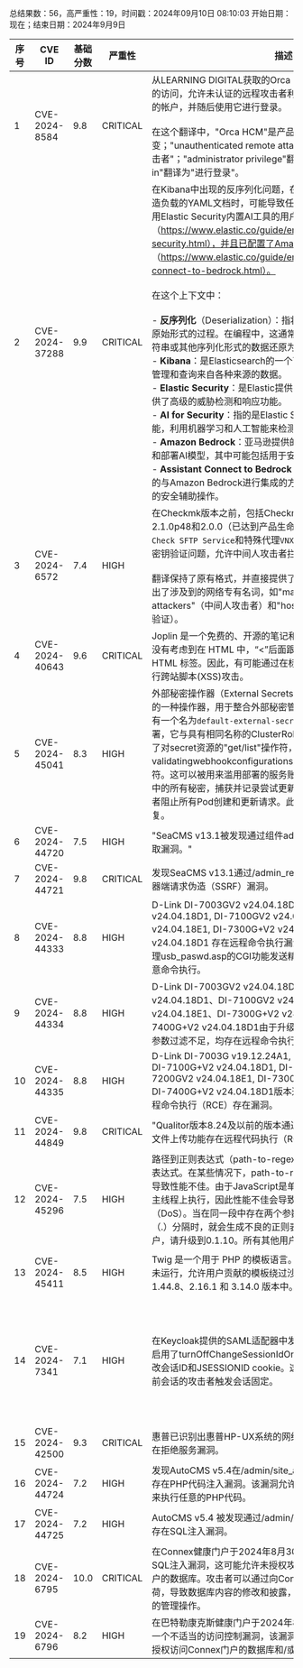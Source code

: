 总结果数：56，高严重性：19，时间戳：2024年09月10日 08:10:03
开始日期：现在；结束日期：2024年9月9日

| 序号 | CVE ID | 基础分数 | 严重性 | 描述 | 参考资料 |
|-----|--------|------------|----------|-------------|------------|
| 1 | CVE-2024-8584 | 9.8  | CRITICAL | 从LEARNING DIGITAL获取的Orca HCM并未正确限制对特定功能的访问，允许未认证的远程攻击者利用此功能创建具有管理员权限的帐户，并随后使用它进行登录。<br><br>在这个翻译中，"Orca HCM"是产品名称，保持不变；"unauthenticated remote attacker"翻译为"未认证的远程攻击者"；"administrator privilege"翻译为"管理员权限"；"log in"翻译为"进行登录"。 | [1]https://www.twcert.org.tw/en/cp-139-8040-948ef-2.html<br>[2]https://www.twcert.org.tw/tw/cp-132-8039-24e48-1.html |
| 2 | CVE-2024-37288 | 9.9  | CRITICAL | 在Kibana中出现的反序列化问题，在Kibana尝试解析包含精心构造负载的YAML文档时，可能导致任意代码执行。此问题仅影响使用Elastic Security内置AI工具的用户（https://www.elastic.co/guide/en/security/current/ai-for-security.html），并且已配置了Amazon Bedrock连接器（https://www.elastic.co/guide/en/security/current/assistant-connect-to-bedrock.html）。<br><br>在这个上下文中：<br><br>- **反序列化**（Deserialization）：指将对象从序列化的形式转换回原始形式的过程。在编程中，这通常涉及到将二进制数据、文本字符串或其他序列化形式的数据还原为可操作的对象或结构。<br>- **Kibana**：是Elasticsearch的一个可视化界面和分析工具，用于管理和查询来自各种来源的数据。<br>- **Elastic Security**：是Elastic提供的安全解决方案的一部分，提供了高级的威胁检测和响应功能。<br>- **AI for Security**：指的是Elastic Security中的AI驱动的安全功能，利用机器学习和人工智能来检测异常行为和潜在威胁。<br>- **Amazon Bedrock**：亚马逊提供的一种服务，允许开发者构建和部署AI模型，其中可能包括用于安全分析的模型。<br>- **Assistant Connect to Bedrock**：似乎是指Elastic文档中提到的与Amazon Bedrock进行集成的方式，以使用其AI模型进行特定的安全辅助操作。 | [1]https://discuss.elastic.co/t/kibana-8-15-1-security-update-esa-2024-27-esa-2024-28/366119 |
| 3 | CVE-2024-6572 | 7.4  | HIGH | 在Checkmk版本之前，包括Checkmk 2.3.0p15, 2.2.0p33, 2.1.0p48和2.0.0（已达到产品生命周期终点）中的活跃检查`Check SFTP Service`和特殊代理`VNX配额和文件系统`存在不当的主机密钥验证问题，允许中间人攻击者拦截流量。<br><br>翻译保持了原有格式，并直接提供了英文内容的中文翻译，同时指出了涉及到的网络专有名词，如"man-in-the-middle attackers"（中间人攻击者）和"host key checking"（主机密钥验证）。 | [1]https://checkmk.com/werk/17148 |
| 4 | CVE-2024-40643 | 9.6  | CRITICAL | Joplin 是一个免费的、开源的笔记和待办事项应用程序。Joplin 没有考虑到在 HTML 中，“<”后面跟一个非字母字符不会被认定为 HTML 标签。因此，有可能通过在标签内部插入“非法”的标签来执行跨站脚本(XSS)攻击。 | [1]https://github.com/laurent22/joplin/commit/b220413a9b5ed55fb1f565ac786a5c231da8bc87<br>[2]https://github.com/laurent22/joplin/security/advisories/GHSA-g796-3g6g-jmmc |
| 5 | CVE-2024-45041 | 8.3  | HIGH | 外部秘密操作器（External Secrets Operator）是Kubernetes中的一种操作器，用于整合外部秘密管理系统。`external-secrets`中有一个名为`default-external-secrets-cert-controller`的部署，它与具有相同名称的ClusterRole绑定。这个ClusterRole包含了对secret资源的"get/list"操作符，以及对validatingwebhookconfigurations资源的"path/update"操作符。这可以被用来滥用部署的服务账户令牌以检索或获取整个集群中的所有秘密，捕获并记录尝试更新Secret的所有请求的数据，或者阻止所有Pod创建和更新请求。此漏洞在0.10.2版本中得到了修复。 | [1]https://github.com/external-secrets/external-secrets/commit/428a452fd2ad45935312f2c2c0d40bc37ce6e67c<br>[2]https://github.com/external-secrets/external-secrets/security/advisories/GHSA-qwgc-rr35-h4x9 |
| 6 | CVE-2024-44720 | 7.5  | HIGH | "SeaCMS v13.1被发现通过组件admin_safe.php存在任意文件读取漏洞。" | [1]https://github.com/seacms-net/CMS/issues/22 |
| 7 | CVE-2024-44721 | 9.8  | CRITICAL | 发现SeaCMS v13.1通过/admin_reslib.php中的url参数存在服务器端请求伪造（SSRF）漏洞。 | [1]https://github.com/seacms-net/CMS/issues/23 |
| 8 | CVE-2024-44333 | 8.8  | HIGH | D-Link DI-7003GV2 v24.04.18D1, DI-7100G+V2 v24.04.18D1, DI-7100GV2 v24.04.18D1, DI-7200GV2 v24.04.18E1, DI-7300G+V2 v24.04.18D1, 和 DI-7400G+V2 v24.04.18D1 存在远程命令执行漏洞。攻击者可以通过向负责处理usb_paswd.asp的CGI功能发送精心构造的恶意字符串来实现任意命令执行。 | [1]https://gist.github.com/Swind1er/c8656b32058e28e64f92d100c92ca12c<br>[2]https://www.dlink.com/en/security-bulletin/ |
| 9 | CVE-2024-44334 | 8.8  | HIGH | D-Link DI-7003GV2 v24.04.18D1、DI-7100G+V2 v24.04.18D1、DI-7100GV2 v24.04.18D1、DI-7200GV2 v24.04.18E1、DI-7300G+V2 v24.04.18D1以及DI-7400G+V2 v24.04.18D1由于升级_filter.asp中的CGI处理函数中参数过滤不足，均存在远程命令执行的漏洞。 | [1]https://gist.github.com/Swind1er/563789899a7a4b9c261045a15efea952<br>[2]https://www.dlink.com/en/security-bulletin/ |
| 10 | CVE-2024-44335 | 8.8  | HIGH | D-Link DI-7003G v19.12.24A1, DI-7003GV2 v24.04.18D1, DI-7100G+V2 v24.04.18D1, DI-7100GV2 v24.04.18D1, DI-7200GV2 v24.04.18E1, DI-7300G+V2 v24.04.18D1, and DI-7400G+V2 v24.04.18D1版本通过version_upgrade.asp远程命令执行（RCE）存在漏洞。 | [1]https://gist.github.com/Swind1er/029fb2a9dab916f926fab40cc059223f<br>[2]https://www.dlink.com/en/security-bulletin/ |
| 11 | CVE-2024-44849 | 9.8  | CRITICAL | "Qualitor版本8.24及以前的版本通过checkAcesso.php中的任意文件上传功能存在远程代码执行（RCE）的安全漏洞。" | [1]https://blog.extencil.me/information-security/cves/cve-2024-44849<br>[2]https://github.com/extencil/CVE-2024-44849?tab=readme-ov-file |
| 12 | CVE-2024-45296 | 7.5  | HIGH | 路径到正则表达式（path-to-regexp）将路径字符串转换为正则表达式。在某些情况下，path-to-regexp输出的正则表达式可能导致性能不佳。由于JavaScript是单线程运行的，并且正则匹配在主线程上执行，因此性能不佳会导致事件循环阻塞并导致拒绝服务（DoS）。当在同一段中存在两个参数，并且它们之间不是以句点（.）分隔时，就会生成不良的正则表达式。对于使用0.1版本的用户，请升级到0.1.10。所有其他用户应升级到8.0.0版本。 | [1]https://github.com/pillarjs/path-to-regexp/commit/29b96b4a1de52824e1ca0f49a701183cc4ed476f<br>[2]https://github.com/pillarjs/path-to-regexp/commit/60f2121e9b66b7b622cc01080df0aabda9eedee6<br>[3]https://github.com/pillarjs/path-to-regexp/security/advisories/GHSA-9wv6-86v2-598j |
| 13 | CVE-2024-45411 | 8.5  | HIGH | Twig 是一个用于 PHP 的模板语言。在某些情况下，沙盒安全检查未运行，允许用户贡献的模板绕过沙盒限制。此漏洞已修复在 1.44.8、2.16.1 和 3.14.0 版本中。 | [1]https://github.com/twigphp/Twig/commit/11f68e2aeb526bfaf638e30d4420d8a710f3f7c6<br>[2]https://github.com/twigphp/Twig/commit/2102dd135986db79192d26fb5f5817a566e0a7de<br>[3]https://github.com/twigphp/Twig/commit/7afa198603de49d147e90d18062e7b9addcf5233<br>[4]https://github.com/twigphp/Twig/security/advisories/GHSA-6j75-5wfj-gh66 |
| 14 | CVE-2024-7341 | 7.1  | HIGH | 在Keycloak提供的SAML适配器中发现了一个会话固定问题。即使启用了turnOffChangeSessionIdOnLogin选项，登录时也不会更改会话ID和JSESSIONID cookie。这个缺陷允许在认证前劫持当前会话的攻击者触发会话固定。 | [1]https://access.redhat.com/errata/RHSA-2024:6493<br>[2]https://access.redhat.com/errata/RHSA-2024:6494<br>[3]https://access.redhat.com/errata/RHSA-2024:6495<br>[4]https://access.redhat.com/errata/RHSA-2024:6497<br>[5]https://access.redhat.com/errata/RHSA-2024:6499<br>[6]https://access.redhat.com/errata/RHSA-2024:6500<br>[7]https://access.redhat.com/errata/RHSA-2024:6501<br>[8]https://access.redhat.com/errata/RHSA-2024:6502<br>[9]https://access.redhat.com/errata/RHSA-2024:6503<br>[10]https://access.redhat.com/security/cve/CVE-2024-7341<br>[11]https://bugzilla.redhat.com/show_bug.cgi?id=2302064 |
| 15 | CVE-2024-42500 | 9.3  | CRITICAL | 惠普已识别出惠普HP-UX系统的网络文件系统（NFSv4）服务存在拒绝服务漏洞。 | [1]https://support.hpe.com/hpesc/public/docDisplay?docId=hpesbux04697en_us&docLocale=en_US |
| 16 | CVE-2024-44724 | 7.2  | HIGH | 发现AutoCMS v5.4在/admin/site_add.php中的txtsite_url参数中存在PHP代码注入漏洞。该漏洞允许攻击者通过注入精心构造的值来执行任意的PHP代码。 | [1]https://github.com/Hebing123/cve/issues/68 |
| 17 | CVE-2024-44725 | 7.2  | HIGH | AutoCMS v5.4 被发现通过/admin/robot.php 页面的sidebar参数存在SQL注入漏洞。 | [1]https://github.com/Hebing123/cve/issues/69 |
| 18 | CVE-2024-6795 | 10.0  | CRITICAL | 在Connex健康门户于2024年8月30日之前发布的版本中，发现了SQL注入漏洞，这可能允许未授权攻击者未经授权访问Connex门户的数据库。攻击者可以通过向Connex门户提交精心构造的载荷，导致数据库内容的修改和披露，以及执行包括关闭数据库在内的管理操作。 | [1]https://www.cisa.gov/news-events/ics-medical-advisories/icsma-24-249-01 |
| 19 | CVE-2024-6796 | 8.2  | HIGH | 在巴特勒康克斯健康门户于2024年8月30日之前发布中，发现了一个不适当的访问控制漏洞，该漏洞可能允许未认证的攻击者未经授权访问Connex门户的数据库和/或修改内容。 | [1]https://www.cisa.gov/news-events/ics-medical-advisories/icsma-24-249-01 |